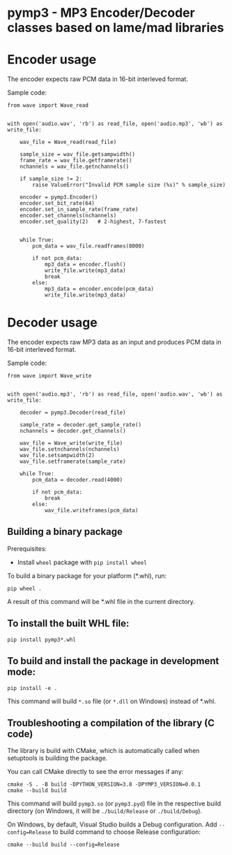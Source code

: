 pymp3 - MP3 Encoder/Decoder classes based on lame/mad libraries
===========================================================


# Encoder usage 

The encoder expects raw PCM data in 16-bit interleved format.

Sample code:

    from wave import Wave_read


    with open('audio.wav', 'rb') as read_file, open('audio.mp3', 'wb') as write_file:

        wav_file = Wave_read(read_file)

        sample_size = wav_file.getsampwidth()
        frame_rate = wav_file.getframerate()
        nchannels = wav_file.getnchannels()

        if sample_size != 2:
            raise ValueError("Invalid PCM sample size (%s)" % sample_size)

        encoder = pymp3.Encoder()
        encoder.set_bit_rate(64)
        encoder.set_in_sample_rate(frame_rate)
        encoder.set_channels(nchannels)
        encoder.set_quality(2)   # 2-highest, 7-fastest


        while True:
            pcm_data = wav_file.readframes(8000)

            if not pcm_data:
                mp3_data = encoder.flush()
                write_file.write(mp3_data)
                break
            else:
                mp3_data = encoder.encode(pcm_data)
                write_file.write(mp3_data)


# Decoder usage 

The encoder expects raw MP3 data as an input and produces PCM data in 16-bit interleved format.

Sample code:

    from wave import Wave_write


    with open('audio.mp3', 'rb') as read_file, open('audio.wav', 'wb') as write_file:

        decoder = pymp3.Decoder(read_file)

        sample_rate = decoder.get_sample_rate()
        nchannels = decoder.get_channels()

        wav_file = Wave_write(write_file)
        wav_file.setnchannels(nchannels)
        wav_file.setsampwidth(2)
        wav_file.setframerate(sample_rate)

        while True:
            pcm_data = decoder.read(4000)

            if not pcm_data:
                break
            else:
                wav_file.writeframes(pcm_data)



Building a binary package
-----------------------------------------

Prerequisites:

- Install `wheel` package with `pip install wheel`


To build a binary package for your platform (*.whl), run:

    pip wheel .

A result of this command will be *.whl file in the current directory.


To install the built WHL file:
------------------------------------------------------

    pip install pymp3*.whl

To build and install the package in development mode:
------------------------------------------------------

    pip install -e .

This command will build `*.so` file (or `*.dll` on Windows) instead of *.whl.

Troubleshooting a compilation of the library (C code)
------------------------------------------------------

The library is build with CMake, which is automatically called
when setuptools is building the package.

You can call CMake directly to see the error messages if any:

    cmake -S . -B build -DPYTHON_VERSION=3.8 -DPYMP3_VERSION=0.0.1
    cmake --build build

This command will build `pymp3.so` (or `pymp3.pyd`) file in the respective build directory
(on Windows, it will be `./build/Release` or `./build/Debug`).

On Windows, by default, Visual Studio builds a Debug configuration. 
Add `--config=Release` to build command to choose Release configuration:

    cmake --build build --config=Release
